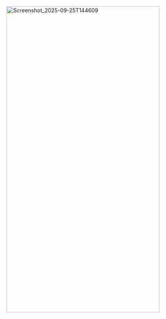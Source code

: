 <img width="400" height="800" alt="Screenshot_2025-09-25T144609" src="https://github.com/user-attachments/assets/b6496227-7da0-4d50-b366-8e6e614bd0f4" />

